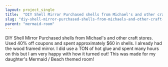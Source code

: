 ```yaml
---
layout: project_single
title:  "DIY Shell Mirror Purchased shells from Michael's and other craft stores.  Used 40% off coupons and spent approximately $60 in shells.  I already had the wood framed mirror.  I did use a TON of hot glue and spent many hours on this but I am very happy"
slug: "diy-shell-mirror-purchased-shells-from-michaels-and-other-craft-stores-used-40-off-coupons-and"
parent: "mermaid-room"
---
```

DIY Shell Mirror Purchased shells from Michael's and other craft stores.  Used 40% off coupons and spent approximately $60 in shells.  I already had the wood framed mirror.  I did use a TON of hot glue and spent many hours on this but I am very happy with how it turned out!  This was made for my daughter's Mermaid / Beach themed room!